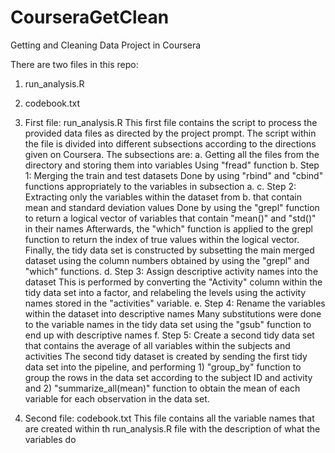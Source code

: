 # CourseraGetClean
Getting and Cleaning Data Project in Coursera

There are two files in this repo:
1. run_analysis.R
2. codebook.txt

1. First file: run_analysis.R
This first file contains the script to process the provided data files as directed by the project prompt.
The script within the file is divided into different subsections according to the directions given on Coursera.
The subsections are:
	a. Getting all the files from the directory and storing them into variables
				Using "fread" function
	b. Step 1: Merging the train and test datasets
				Done by using "rbind" and "cbind" functions appropriately to the variables in subsection a.
	c. Step 2: Extracting only the variables within the dataset from b. that contain mean and standard deviation values
				Done by using the "grepl" function to return a logical vector of variables that contain "mean()" and "std()" in their names
				Afterwards, the "which" function is applied to the grepl function to return the index of true values within the logical vector.
				Finally, the tidy data set is constructed by subsetting the main merged dataset using the column numbers obtained by using the
				"grepl" and "which" functions.
	d. Step 3: Assign descriptive activity names into the dataset
				This is performed by converting the "Activity" column within the tidy data set into a factor, and relabeling the levels
				using the activity names stored in the "activities" variable.
	e. Step 4: Rename the variables within the dataset into descriptive names
				Many substitutions were done to the variable names in the tidy data set using the "gsub" function to end up with 
				descriptive names
	f. Step 5: Create a second tidy data set that contains the average of all variables within the subjects and activities
				The second tidy dataset is created by sending the first tidy data set into the pipeline, and performing 1) "group_by" function
				to group the rows in the data set according to the subject ID and activity and 2) "summarize_all(mean)" function to obtain the mean
				of each variable for each observation in the data set.
	
2. Second file: codebook.txt
This file contains all the variable names that are created within th run_analysis.R file with the description of what the variables do
